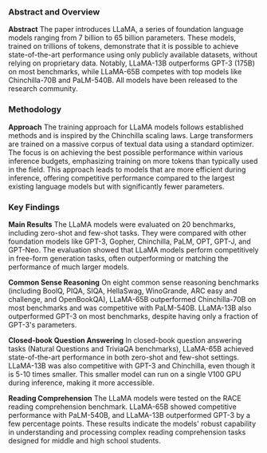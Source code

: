 ### Abstract and Overview

**Abstract**
The paper introduces LLaMA, a series of foundation language models ranging from 7 billion to 65 billion parameters. These models, trained on trillions of tokens, demonstrate that it is possible to achieve state-of-the-art performance using only publicly available datasets, without relying on proprietary data. Notably, LLaMA-13B outperforms GPT-3 (175B) on most benchmarks, while LLaMA-65B competes with top models like Chinchilla-70B and PaLM-540B. All models have been released to the research community.

### Methodology

**Approach**
The training approach for LLaMA models follows established methods and is inspired by the Chinchilla scaling laws. Large transformers are trained on a massive corpus of textual data using a standard optimizer. The focus is on achieving the best possible performance within various inference budgets, emphasizing training on more tokens than typically used in the field. This approach leads to models that are more efficient during inference, offering competitive performance compared to the largest existing language models but with significantly fewer parameters.

### Key Findings

**Main Results**
The LLaMA models were evaluated on 20 benchmarks, including zero-shot and few-shot tasks. They were compared with other foundation models like GPT-3, Gopher, Chinchilla, PaLM, OPT, GPT-J, and GPT-Neo. The evaluation showed that LLaMA models perform competitively in free-form generation tasks, often outperforming or matching the performance of much larger models.

**Common Sense Reasoning**
On eight common sense reasoning benchmarks (including BoolQ, PIQA, SIQA, HellaSwag, WinoGrande, ARC easy and challenge, and OpenBookQA), LLaMA-65B outperformed Chinchilla-70B on most benchmarks and was competitive with PaLM-540B. LLaMA-13B also outperformed GPT-3 on most benchmarks, despite having only a fraction of GPT-3's parameters.

**Closed-book Question Answering**
In closed-book question answering tasks (Natural Questions and TriviaQA benchmarks), LLaMA-65B achieved state-of-the-art performance in both zero-shot and few-shot settings. LLaMA-13B was also competitive with GPT-3 and Chinchilla, even though it is 5-10 times smaller. This smaller model can run on a single V100 GPU during inference, making it more accessible.

**Reading Comprehension**
The LLaMA models were tested on the RACE reading comprehension benchmark. LLaMA-65B showed competitive performance with PaLM-540B, and LLaMA-13B outperformed GPT-3 by a few percentage points. These results indicate the models' robust capability in understanding and processing complex reading comprehension tasks designed for middle and high school students.
